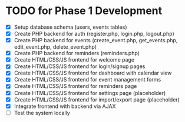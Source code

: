 # TODO for Phase 1 Development

- [x] Setup database schema (users, events tables)
- [x] Create PHP backend for auth (register.php, login.php, logout.php)
- [x] Create PHP backend for events (create_event.php, get_events.php, edit_event.php, delete_event.php)
- [x] Create PHP backend for reminders (reminders.php)
- [x] Create HTML/CSS/JS frontend for welcome page
- [x] Create HTML/CSS/JS frontend for login/signup pages
- [x] Create HTML/CSS/JS frontend for dashboard with calendar view
- [x] Create HTML/CSS/JS frontend for event management forms
- [x] Create HTML/CSS/JS frontend for reminders page
- [x] Create HTML/CSS/JS frontend for settings page (placeholder)
- [x] Create HTML/CSS/JS frontend for import/export page (placeholder)
- [x] Integrate frontend with backend via AJAX
- [ ] Test the system locally
